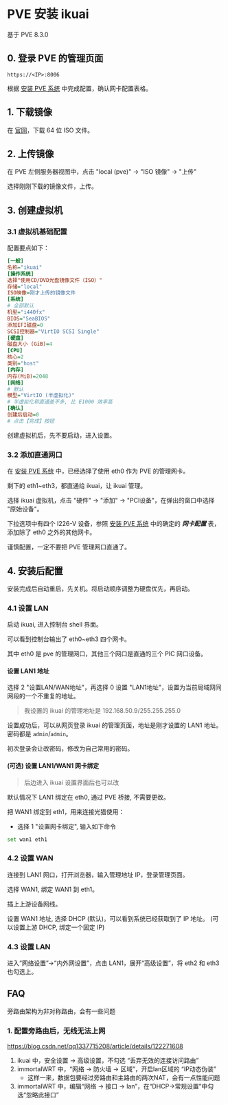 # PVE 安装 ikuai

基于 PVE 8.3.0

## 0. 登录 PVE 的管理页面

`https://<IP>:8006`

根据 [安装 PVE 系统](./安装%20PVE%20系统.md) 中完成配置，确认网卡配置表格。

## 1. 下载镜像

在 [官网](https://www.ikuai8.com/component/download)，下载 64 位 ISO 文件。

## 2. 上传镜像

在 PVE 左侧服务器视图中，点击 "local (pve)" -> "ISO 镜像" -> "上传"

选择刚刚下载的镜像文件，上传。

## 3. 创建虚拟机

### 3.1 虚拟机基础配置

配置要点如下：

```ini
[一般]
名称="ikuai"
[操作系统]
选择"使用CD/DVD光盘镜像文件（ISO）"
存储="local"
ISO映像=刚才上传的镜像文件
[系统]
# 全部默认
机型="i440fx"
BIOS="SeaBIOS"
添加EFI磁盘=0
SCSI控制器="VirtIO SCSI Single"
[硬盘]
磁盘大小 (GiB)=4
[CPU]
核心=2
类别="host"
[内存]
内存(MiB)=2048
[网络]
# 默认
模型="VirtIO (半虚拟化)"
# 半虚拟化和直通差不多, 比 E1000 效率高
[确认]
创建后启动=0
# 点击【完成】按钮
```

创建虚拟机后，先不要启动，进入设置。

### 3.2 添加直通网口

在 [安装 PVE 系统](./安装%20PVE%20系统.md) 中，已经选择了使用 eth0 作为 PVE 的管理网卡。

剩下的 eth1~eth3，都直通给 ikuai，让 ikuai 管理。

选择 ikuai 虚拟机，点击 "硬件" -> "添加" -> "PCI设备"，在弹出的窗口中选择 "原始设备"。

下拉选项中有四个 I226-V 设备，参照 [安装 PVE 系统](./安装%20PVE%20系统.md) 中的确定的 ***网卡配置*** 表，
添加除了 eth0 之外的其他网卡。

谨慎配置，一定不要把 PVE 管理网口直通了。

## 4. 安装后配置

安装完成后自动重启，先关机。将启动顺序调整为硬盘优先，再启动。

### 4.1 设置 LAN

启动 ikuai, 进入控制台 shell 界面。

可以看到控制台输出了 eth0~eth3 四个网卡。

其中 eth0 是 pve 的管理网口，其他三个网口是直通的三个 PIC 网口设备。

#### 设置 LAN1 地址

选择 2 "设置LAN/WAN地址"，再选择 0 设置 "LAN1地址"，设置为当前局域网同网段的一个不重复的地址。

> 我设置的 ikuai 的管理地址是 192.168.50.9/255.255.255.0

设置成功后，可以从网页登录 ikuai 的管理页面，地址是刚才设置的 LAN1 地址。密码都是 `admin`/`admin`。

初次登录会让改密码，修改为自己常用的密码。

#### (可选) 设置 LAN1/WAN1 网卡绑定

> 后边进入 ikuai 设置界面后也可以改

默认情况下 LAN1 绑定在 eth0, 通过 PVE 桥接, 不需要更改。

把 WAN1 绑定到 eth1，用来连接光猫使用：

* 选择 1 "设置网卡绑定", 输入如下命令

```bash
set wan1 eth1
```

### 4.2 设置 WAN

连接到 LAN1 网口，打开浏览器，输入管理地址 IP，登录管理页面。

选择 WAN1, 绑定 WAN1 到 eth1。

插上上游设备网线。

设置 WAN1 地址, 选择 DHCP (默认)。可以看到系统已经获取到了 IP 地址。
(可以设置上游 DHCP, 绑定一个固定 IP)

### 4.3 设置 LAN

进入“网络设置”->“内外网设置”，点击 LAN1，展开“高级设置”，将 eth2 和 eth3 也勾选上。

## FAQ

旁路由架构为非对称路由，会有一些问题

### 1. 配置旁路由后，无线无法上网

<https://blog.csdn.net/qq1337715208/article/details/122271608>

1. ikuai 中，安全设置 -> 高级设置，不勾选 “丢弃无效的连接访问路由”
2. immortalWRT 中，“网络 -> 防火墙 -> 区域”，开启lan区域的 “IP动态伪装”
    * 这样一来，数据包要经过旁路由和主路由的两次NAT，会有一点性能问题
3. immortalWRT 中，编辑“网络 -> 接口 -> lan”，在“DHCP->常规设置”中勾选“忽略此接口”

